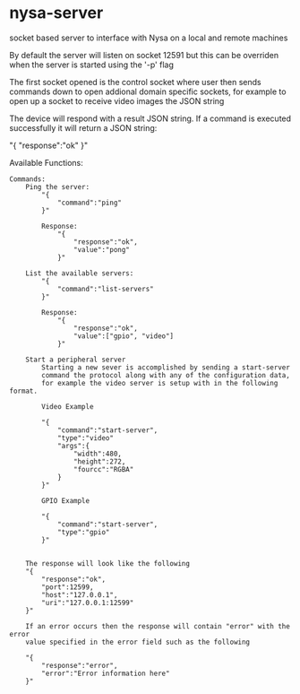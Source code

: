 # nysa-server
socket based server to interface with Nysa on a local and remote machines

By default the server will listen on socket 12591 but this can be overriden
when the server is started using the '-p' flag

The first socket opened is the control socket where
user then sends commands down to open addional domain
specific sockets, for example to open up a socket to
receive video images the JSON string


The device will respond with a result JSON string. If a command
is executed successfully it will return a JSON string:

"{
    "response":"ok"
}"



Available Functions:

    Commands:
        Ping the server:
            "{
                "command":"ping"
            }"

            Response:
                "{
                    "response":"ok",
                    "value":"pong"
                }"

        List the available servers:
            "{
                "command":"list-servers"
            }"

            Response:
                "{
                    "response":"ok",
                    "value":["gpio", "video"]
                }"

        Start a peripheral server
            Starting a new sever is accomplished by sending a start-server
            command the protocol along with any of the configuration data,
            for example the video server is setup with in the following format.

            Video Example

            "{
                "command":"start-server",
                "type":"video"
                "args":{
                    "width":480,
                    "height":272,
                    "fourcc":"RGBA"
                }
            }"

            GPIO Example

            "{
                "command":"start-server",
                "type":"gpio"
            }"


        The response will look like the following
        "{
            "response":"ok",
            "port":12599,
            "host":"127.0.0.1",
            "uri":"127.0.0.1:12599"
        }"

        If an error occurs then the response will contain "error" with the error
        value specified in the error field such as the following

        "{
            "response":"error",
            "error":"Error information here"
        }"

